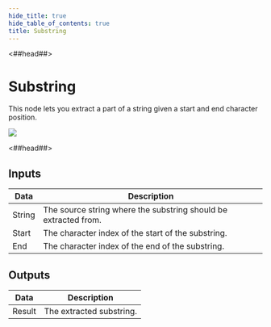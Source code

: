 ```yaml
---
hide_title: true
hide_table_of_contents: true
title: Substring
---
```


<##head##>

# Substring

This node lets you extract a part of a <span className="ndl-data">string</span> given a start and end character position.

<div className="ndl-image-with-background l">

![](nodes/string-manipulation/substring/substring_node.png)

</div>

<##head##>

## Inputs

| Data                                     | Description                                                     |
| ---------------------------------------- | --------------------------------------------------------------- |
| <span className="ndl-data">String</span> | The source string where the substring should be extracted from. |
| <span className="ndl-data">Start</span>  | The character index of the start of the substring.              |
| <span className="ndl-data">End</span>    | The character index of the end of the substring.                |

## Outputs

| Data                                     | Description              |
| ---------------------------------------- | ------------------------ |
| <span className="ndl-data">Result</span> | The extracted substring. |
